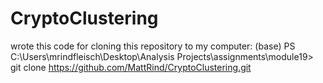 # CryptoClustering

wrote this code for cloning this repository to my computer: (base) PS C:\Users\mrindfleisch\Desktop\Analysis Projects\assignments\module19> git clone https://github.com/MattRind/CryptoClustering.git
